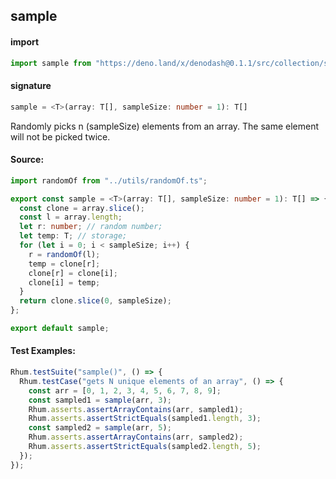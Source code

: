## sample

#### import

```typescript
import sample from "https://deno.land/x/denodash@0.1.1/src/collection/sample.ts";
```

#### signature

```typescript
sample = <T>(array: T[], sampleSize: number = 1): T[]
```

Randomly picks n (sampleSize) elements from an array. The same element will not
be picked twice.

#### Source:

```typescript
import randomOf from "../utils/randomOf.ts";

export const sample = <T>(array: T[], sampleSize: number = 1): T[] => {
  const clone = array.slice();
  const l = array.length;
  let r: number; // random number;
  let temp: T; // storage;
  for (let i = 0; i < sampleSize; i++) {
    r = randomOf(l);
    temp = clone[r];
    clone[r] = clone[i];
    clone[i] = temp;
  }
  return clone.slice(0, sampleSize);
};

export default sample;
```

#### Test Examples:

```typescript
Rhum.testSuite("sample()", () => {
  Rhum.testCase("gets N unique elements of an array", () => {
    const arr = [0, 1, 2, 3, 4, 5, 6, 7, 8, 9];
    const sampled1 = sample(arr, 3);
    Rhum.asserts.assertArrayContains(arr, sampled1);
    Rhum.asserts.assertStrictEquals(sampled1.length, 3);
    const sampled2 = sample(arr, 5);
    Rhum.asserts.assertArrayContains(arr, sampled2);
    Rhum.asserts.assertStrictEquals(sampled2.length, 5);
  });
});
```
